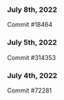 ### July 8th, 2022

Commit #18464

### July 5th, 2022

Commit #314353


### July 4th, 2022

Commit #72281

